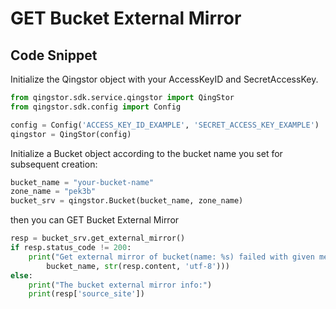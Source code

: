# GET Bucket External Mirror

## Code Snippet

Initialize the Qingstor object with your AccessKeyID and SecretAccessKey.

```python
from qingstor.sdk.service.qingstor import QingStor
from qingstor.sdk.config import Config

config = Config('ACCESS_KEY_ID_EXAMPLE', 'SECRET_ACCESS_KEY_EXAMPLE')
qingstor = QingStor(config)
```

Initialize a Bucket object according to the bucket name you set for subsequent creation:

```python
bucket_name = "your-bucket-name"
zone_name = "pek3b"
bucket_srv = qingstor.Bucket(bucket_name, zone_name)
```

then you can GET Bucket External Mirror

```python
resp = bucket_srv.get_external_mirror()
if resp.status_code != 200:
    print("Get external mirror of bucket(name: %s) failed with given message: %s\n" % (
        bucket_name, str(resp.content, 'utf-8')))
else:
    print("The bucket external mirror info:")
    print(resp['source_site'])
```
